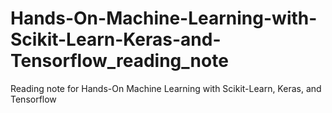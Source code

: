 # Hands-On-Machine-Learning-with-Scikit-Learn-Keras-and-Tensorflow_reading_note
Reading note for Hands-On Machine Learning with Scikit-Learn, Keras, and Tensorflow
